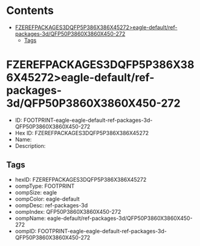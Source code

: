 



Contents
========

* [FZEREFPACKAGES3DQFP5P386X386X45272>eagle-default/ref-packages-3d/QFP50P3860X3860X450-272](#fzerefpackages3dqfp5p386x386x45272eagle-defaultref-packages-3dqfp50p3860x3860x450-272)
	* [Tags](#tags)

# FZEREFPACKAGES3DQFP5P386X386X45272>eagle-default/ref-packages-3d/QFP50P3860X3860X450-272

- ID: FOOTPRINT-eagle-eagle-default-ref-packages-3d-QFP50P3860X3860X450-272
- Hex ID: FZEREFPACKAGES3DQFP5P386X386X45272
- Name: 
- Description: 

## Tags

- hexID: FZEREFPACKAGES3DQFP5P386X386X45272
- oompType: FOOTPRINT
- oompSize: eagle
- oompColor: eagle-default
- oompDesc: ref-packages-3d
- oompIndex: QFP50P3860X3860X450-272
- oompName: eagle-default/ref-packages-3d/QFP50P3860X3860X450-272
- oompID: FOOTPRINT-eagle-eagle-default-ref-packages-3d-QFP50P3860X3860X450-272
